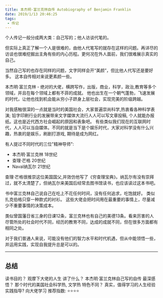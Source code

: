 ```yaml
---
title: 本杰明·富兰克林自传 Autobiography of Benjamin Franklin
date: 2019/1/13 20:46:25
tags:
 - 传记
---
```


个人传记一般分成两大类：自己写的；他人访谈代笔的。

但实际上真正了解一个人是很难的，由他人代笔写的就存在这样的问题。再详尽的访谈也很难挖掘出主角有些的内心历程。更何况在外人面前，我们很难展示真实的自己。

当然自己写的也存在同样的问题，文字同样会开“美颜”，但比他人代写还是要好多。
这本自传相对来说更素颜一些。

本杰明·富兰克林 - 绝对的大佬，横跨写作，出版，商业，科学，政治,教育等多个领域，并且在每个领域上都有不菲的成就。
他也出生在一个朝气蓬勃，飞速发展的时代，让他也找到机会能从穷小子跻身上层社会，实现完美的阶级跨越。

对我感触很深的一点就是当时的美国社会，大家普遍崇尚科学,热衷看各种科学表演; 铅字印刷行业的发展带来文字媒体大流行人人可以写文章投稿, 个人就能办报纸。这也是近代西方社会崛起的原因和表象吧。
有些类似我们现在的互联网时代，人人可以当自媒体。不同的就是当下是个娱乐时代，大家对科学没有什么兴趣，热衷的是娱乐，刷剧打游戏, 期待是成为网红。

<!-- more -->

有人提过不同时代的三位"精神导师":
* 本杰明·富兰克林 18世纪
* 查理·芒格 20世纪
* Naval纳瓦尔 21世纪

查理·芒格很推崇这位美国国父,并效仿他写了《穷查理宝典》。纳瓦尔有没有崇拜过，就不太清楚了，但纳瓦尔来美国后经常去图书馆读书，也应该读过这本书吧。

书中富兰克林自己说自己在吃上不花任何时间，没有任何追求，吃饱就好。 类似扎克伯格只穿一种款式的衬衫。 这些大佬会把时间用在最重要的事情上，尽量减少不重要事情的决策成本。

类似曾国藩日省三身的日课12条，富兰克林也有自己的美德13条。看来厉害的人尽管所处的社会时代不同，经历的教育不同，达成的成就不同，但在很多方面都有相同之处。

对于我们普通人来说，可能没有他们的智力水平和时代机遇，但从中能领悟一些，并运用实践，实现自我提升总是可以的。

---
## 总结
读书目的？ 观摩下大佬的人生 
讲了什么？ 本杰明·富兰克林自己写的自传 
最深感悟？ 那个时代的美国社会科学热, 文学热
特色不同？ 真实，值得学习的人生经验 
实践指导?  向大佬学习 
推荐指数:  ⭐️⭐️️⭐️⭐️ 

